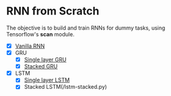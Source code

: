 # RNN from Scratch

The objective is to build and train RNNs for dummy tasks, using Tensorflow's **scan** module.

- [x] [Vanilla RNN](/vanilla.py)
- [x] GRU
	- [x] [Single layer GRU](/gru.py)
	- [x] [Stacked GRU](/gru-stacked.py)
- [x] LSTM
	- [x] [Single layer LSTM](/lstm.py)
	- [x] Stacked LSTM(/lstm-stacked.py)
